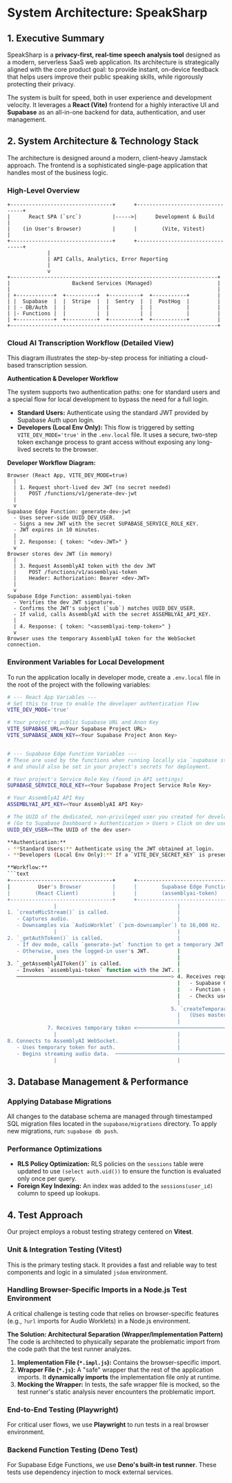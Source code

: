 # System Architecture: SpeakSharp

## 1. Executive Summary

SpeakSharp is a **privacy-first, real-time speech analysis tool** designed as a modern, serverless SaaS web application. Its architecture is strategically aligned with the core product goal: to provide instant, on-device feedback that helps users improve their public speaking skills, while rigorously protecting their privacy.

The system is built for speed, both in user experience and development velocity. It leverages a **React (Vite)** frontend for a highly interactive UI and **Supabase** as an all-in-one backend for data, authentication, and user management.

## 2. System Architecture & Technology Stack

The architecture is designed around a modern, client-heavy Jamstack approach. The frontend is a sophisticated single-page application that handles most of the business logic.

### High-Level Overview
```text
+---------------------------------+      +---------------------------------+
|      React SPA (`src`)          |----->|      Development & Build        |
|    (in User's Browser)          |      |        (Vite, Vitest)           |
+---------------------------------+      +---------------------------------+
             |
             | API Calls, Analytics, Error Reporting
             |
             v
+-------------------------------------------------------------------+
|                    Backend Services (Managed)                     |
|                                                                   |
| +------------+  +----------+  +----------+  +-----------+         |
| |  Supabase  |  |  Stripe  |  |  Sentry  |  |  PostHog  |         |
| | - DB/Auth  |  |          |  |          |  |           |         |
| |- Functions |  |          |  |          |  |           |         |
| +------------+  +----------+  +----------+  +-----------+         |
+-------------------------------------------------------------------+
```

### Cloud AI Transcription Workflow (Detailed View)
This diagram illustrates the step-by-step process for initiating a cloud-based transcription session.

**Authentication & Developer Workflow**

The system supports two authentication paths: one for standard users and a special flow for local development to bypass the need for a full login.

-   **Standard Users:** Authenticate using the standard JWT provided by Supabase Auth upon login.
-   **Developers (Local Env Only):** This flow is triggered by setting `VITE_DEV_MODE='true'` in the `.env.local` file. It uses a secure, two-step token exchange process to grant access without exposing any long-lived secrets to the browser.

**Developer Workflow Diagram:**
```
Browser (React App, VITE_DEV_MODE=true)
  |
  | 1. Request short-lived dev JWT (no secret needed)
  |    POST /functions/v1/generate-dev-jwt
  |
  v
Supabase Edge Function: generate-dev-jwt
  - Uses server-side UUID_DEV_USER.
  - Signs a new JWT with the secret SUPABASE_SERVICE_ROLE_KEY.
  - JWT expires in 10 minutes.
  |
  | 2. Response: { token: "<dev-JWT>" }
  v
Browser stores dev JWT (in memory)
  |
  | 3. Request AssemblyAI token with the dev JWT
  |    POST /functions/v1/assemblyai-token
  |    Header: Authorization: Bearer <dev-JWT>
  |
  v
Supabase Edge Function: assemblyai-token
  - Verifies the dev JWT signature.
  - Confirms the JWT's subject (`sub`) matches UUID_DEV_USER.
  - If valid, calls AssemblyAI with the secret ASSEMBLYAI_API_KEY.
  |
  | 4. Response: { token: "<assemblyai-temp-token>" }
  v
Browser uses the temporary AssemblyAI token for the WebSocket connection.
```

### Environment Variables for Local Development

To run the application locally in developer mode, create a `.env.local` file in the root of the project with the following variables:

```bash
# --- React App Variables ---
# Set this to true to enable the developer authentication flow
VITE_DEV_MODE='true'

# Your project's public Supabase URL and Anon Key
VITE_SUPABASE_URL=<Your Supabase Project URL>
VITE_SUPABASE_ANON_KEY=<Your Supabase Project Anon Key>


# --- Supabase Edge Function Variables ---
# These are used by the functions when running locally via `supabase start`
# and should also be set in your project's secrets for deployment.

# Your project's Service Role Key (found in API settings)
SUPABASE_SERVICE_ROLE_KEY=<Your Supabase Project Service Role Key>

# Your AssemblyAI API Key
ASSEMBLYAI_API_KEY=<Your AssemblyAI API Key>

# The UUID of the dedicated, non-privileged user you created for development
# (Go to Supabase Dashboard > Authentication > Users > Click on dev user > Copy UUID)
UUID_DEV_USER=<The UUID of the dev user>

**Authentication:**
- **Standard Users:** Authenticate using the JWT obtained at login.
- **Developers (Local Env Only):** If a `VITE_DEV_SECRET_KEY` is present in the `.env.local` file, the application enters developer mode. It calls a special `generate-jwt` edge function (which has JWT verification disabled). This function returns a short-lived JWT for a hardcoded, non-privileged developer user. This temporary JWT is then used to authenticate subsequent requests to secured functions.

**Workflow:**
```text
+---------------------------------+      +-------------------------------------+      +-----------------------------+
|         User's Browser          |      |        Supabase Edge Function       |      |      AssemblyAI Service     |
|        (React Client)           |      |        (assemblyai-token)           |      |                             |
+---------------------------------+      +-------------------------------------+      +-----------------------------+
               |                                       |                                       |
1. `createMicStream()` is called.                      |                                       |
   - Captures audio.                                   |                                       |
   - Downsamples via `AudioWorklet` (`pcm-downsampler`) to 16,000 Hz. |                               |
               |                                       |                                       |
2. `_getAuthToken()` is called.                        |                                       |
   - If dev mode, calls `generate-jwt` function to get a temporary JWT. |
   - Otherwise, uses the logged-in user's JWT.         |                                       |
               |                                       |                                       |
3. `_getAssemblyAIToken()` is called.                  |                                       |
   - Invokes `assemblyai-token` function with the JWT. |                                       |
   ──────────────────────────────────────────────────> 4. Receives request.                    |
                                                       |   - Supabase Gateway validates JWT.   |
                                                       |   - Function gets user from JWT.      |
                                                       |   - Checks user's plan/usage.         |
                                                       |                                       |
                                                     5. `createTemporaryToken()` ───────────> 6. Validates API Key.
                                                       |   (Uses master AssemblyAI API Key)    |   Generates temporary token.
                                                       |                                       |
             7. Receives temporary token <────────────────────────────────────────────────────
               |                                       |                                       |
8. Connects to AssemblyAI WebSocket.                   |                                       |
   - Uses temporary token for auth.                    |                                       |
   - Begins streaming audio data.  ─────────────────────────────────────────────────────────> 9. Receives audio stream.
               |                                       |                                       |   Performs transcription.
```

## 3. Database Management & Performance

### Applying Database Migrations
All changes to the database schema are managed through timestamped SQL migration files located in the `supabase/migrations` directory. To apply new migrations, run: `supabase db push`.

### Performance Optimizations
- **RLS Policy Optimization:** RLS policies on the `sessions` table were updated to use `(select auth.uid())` to ensure the function is evaluated only once per query.
- **Foreign Key Indexing:** An index was added to the `sessions(user_id)` column to speed up lookups.

## 4. Test Approach

Our project employs a robust testing strategy centered on **Vitest**.

### Unit & Integration Testing (Vitest)
This is the primary testing stack. It provides a fast and reliable way to test components and logic in a simulated `jsdom` environment.

### Handling Browser-Specific Imports in a Node.js Test Environment
A critical challenge is testing code that relies on browser-specific features (e.g., `?url` imports for Audio Worklets) in a Node.js environment.

**The Solution: Architectural Separation (Wrapper/Implementation Pattern)**
The code is architected to physically separate the problematic import from the code path that the test runner analyzes.
1.  **Implementation File (`*.impl.js`):** Contains the browser-specific import.
2.  **Wrapper File (`*.js`):** A "safe" wrapper that the rest of the application imports. It **dynamically imports** the implementation file only at runtime.
3.  **Mocking the Wrapper:** In tests, the safe wrapper file is mocked, so the test runner's static analysis never encounters the problematic import.

### End-to-End Testing (Playwright)
For critical user flows, we use **Playwright** to run tests in a real browser environment.

### Backend Function Testing (Deno Test)
For Supabase Edge Functions, we use **Deno's built-in test runner**. These tests use dependency injection to mock external services.
